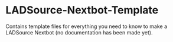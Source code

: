 # LADSource-Nextbot-Template
Contains template files for everything you need to know to make a LADSource Nextbot (no documentation has been made yet).
